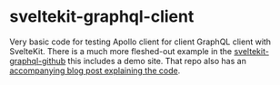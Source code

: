 # sveltekit-graphql-client

Very basic code for testing Apollo client for client GraphQL client with SvelteKit.  There is a much more fleshed-out example in the <a aria-label="Open the svelte kit graph q l git hub repo" href="https://github.com/rodneylab/sveltekit-graphql-github">sveltekit-graphql-github</a> this includes a demo site.  That repo also has an <a aria-label="Open the blog post on how to use Apollo client with Svelte Kit" href="https://rodneylab.com/use-apollo-client-sveltekit/">accompanying blog post explaining the code</a>.

